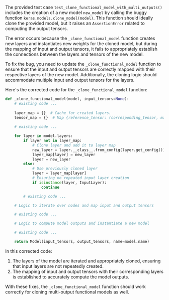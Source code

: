 The provided test case `test_clone_functional_model_with_multi_outputs()` includes the creation of a new model `new_model` by calling the buggy function `keras.models.clone_model(model)`. This function should ideally clone the provided model, but it raises an `AssertionError` related to computing the output tensors.

The error occurs because the `_clone_functional_model` function creates new layers and instantiates new weights for the cloned model, but during the mapping of input and output tensors, it fails to appropriately establish the connections between the layers and tensors of the new model.

To fix the bug, you need to update the `_clone_functional_model` function to ensure that the input and output tensors are correctly mapped with their respective layers of the new model. Additionally, the cloning logic should accommodate multiple input and output tensors for the layers.

Here's the corrected code for the `_clone_functional_model` function:

```python
def _clone_functional_model(model, input_tensors=None):
    # existing code ...
    
    layer_map = {}  # Cache for created layers.
    tensor_map = {}  # Map {reference_tensor: (corresponding_tensor, mask)}
    
    # existing code ...

    for layer in model.layers:
        if layer not in layer_map:
            # Clone layer and add it to layer map
            new_layer = layer.__class__.from_config(layer.get_config())
            layer_map[layer] = new_layer
            layer = new_layer
        else:
            # Use previously cloned layer
            layer = layer_map[layer]
            # Ensuring no repeated input layer creation
            if isinstance(layer, InputLayer):
                continue

        # existing code ...

    # Logic to iterate over nodes and map input and output tensors

    # existing code ...

    # Logic to compute model outputs and instantiate a new model

    # existing code ...

    return Model(input_tensors, output_tensors, name=model.name)
```

In this corrected code:
1. The layers of the model are iterated and appropriately cloned, ensuring that input layers are not repeatedly created.
2. The mapping of input and output tensors with their corresponding layers is established to accurately compute the model outputs.

With these fixes, the `_clone_functional_model` function should work correctly for cloning multi-output functional models as well.